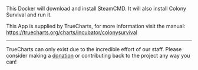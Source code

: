 This Docker will download and install SteamCMD. It will also install Colony Survival and run it.


This App is supplied by TrueCharts, for more information visit the manual: https://truecharts.org/charts/incubator/colonysurvival

---

TrueCharts can only exist due to the incredible effort of our staff.
Please consider making a [donation](https://truecharts.org/docs/about/sponsor) or contributing back to the project any way you can!
